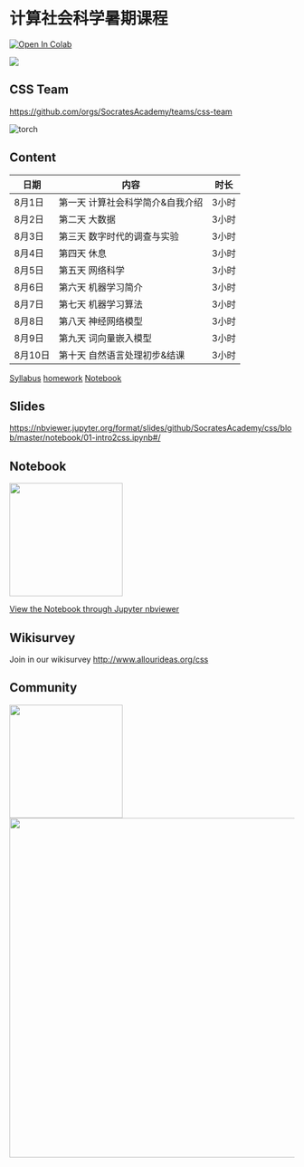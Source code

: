 # 计算社会科学暑期课程

[![Open In Colab](https://colab.research.google.com/assets/colab-badge.svg)](https://colab.research.google.com/github/SocratesAcademy/css/blob/master/notebook/0-content.ipynb)

![](./assets/chengjun.png)


## CSS Team

https://github.com/orgs/SocratesAcademy/teams/css-team


![torch](/assets/torch.gif)

## Content


| 日期     | 内容                                    | 时长   |
| -------- | --------------------------------------- | ------ |
| 8月1日  | 第一天 计算社会科学简介&自我介绍   | 3小时  |
| 8月2日 | 第二天 大数据        | 3小时  |
| 8月3日  | 第三天 数字时代的调查与实验 | 3小时  |
| 8月4日 | 第四天 休息       | 3小时  |
| 8月5日  | 第五天 网络科学 | 3小时  |
| 8月6日 | 第六天 机器学习简介   | 3小时  |
| 8月7日 | 第七天 机器学习算法    | 3小时 |
| 8月8日 | 第八天 神经网络模型      | 3小时 |
| 8月9日 | 第九天 词向量嵌入模型  | 3小时 |
| 8月10日 | 第十天 自然语言处理初步&结课       | 3小时  |

<!-- #region -->

[Syllabus](Syllabus.pdf)  [homework](/homework/)  [Notebook](/notebook/)

## Slides

https://nbviewer.jupyter.org/format/slides/github/SocratesAcademy/css/blob/master/notebook/01-intro2css.ipynb#/

## Notebook

<div><img src=/assets/nav_logo.svg width = 200px></div>


[View the Notebook through Jupyter nbviewer](https://nbviewer.jupyter.org/github/SocratesAcademy/css/tree/master/notebook/)


## Wikisurvey

Join in our wikisurvey http://www.allourideas.org/css

## Community

<div><img src=https://user-images.githubusercontent.com/543384/126108987-92c541d0-4242-49f6-9423-549bc65582a9.png width = 200px></div>

<div><img src=/assets/khan_mov.gif width = 600px></div>

<!-- #endregion -->
